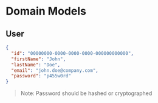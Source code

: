 # Domain Models

## User

```json
{
  "id": "00000000-0000-0000-0000-000000000000",
  "firstName": "John",
  "lastName": "Doe",
  "email": "john.doe@company.com",
  "password": "p455w0rd"
}
```

> Note: Password should be hashed or cryptographed
